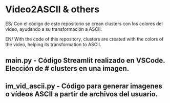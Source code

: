 # Video2ASCII & others
ES/ Con el código de este repositorio se crean clusters con los colores del vídeo, ayudando a su transformación a ASCII.
 
EN/ With the code of this repository, clusters are created with the colors of the video, helping its transformation to ASCII.



## main.py - Código Streamlit realizado en VSCode. Elección de # clusters en una imagen.

## im_vid_ascii.py - Código para generar imagenes o vídeos ASCII a partir de archivos del usuario. 
